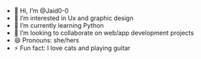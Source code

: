 - 👋 Hi, I’m @Jaid0-0
- 👀 I’m interested in Ux and graphic design 
- 🌱 I’m currently learning Python 
- 💞️ I’m looking to collaborate on web/app development projects
- 😄 Pronouns: she/hers
- ⚡ Fun fact: I love cats and playing guitar 

<!---
Jaid0-0/Jaid0-0 is a ✨ special ✨ repository because its `README.md` (this file) appears on your GitHub profile.
You can click the Preview link to take a look at your changes.
--->
